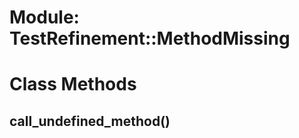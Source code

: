 # Module: TestRefinement::MethodMissing
    



# Class Methods
## call_undefined_method() [](#method-c-call_undefined_method)

